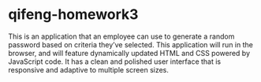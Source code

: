 # qifeng-homework3

This is an application that an employee can use to generate a random password based on criteria they’ve selected. This application will run in the browser, and will feature dynamically updated HTML and CSS powered by JavaScript code. It has a clean and polished user interface that is responsive and adaptive to multiple screen sizes.

